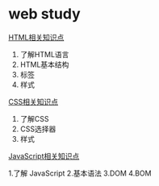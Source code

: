 # web study


[HTML相关知识点](https://justalva.github.io/WebTest/html/html_data.html)

 1. 了解HTML语言
 2. HTML基本结构
 3. 标签
 4. 样式
  
[CSS相关知识点](https://justalva.github.io/WebTest/html/css_data.html)

 1. 了解CSS
 2. CSS选择器
 3. 样式

[JavaScript相关知识点](http://justalva.github.io/WebTest/html/javascript_data.html)

1.了解 JavaScript
2.基本语法
3.DOM
4.BOM
